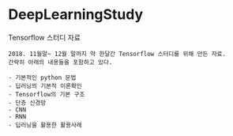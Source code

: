 # DeepLearningStudy

Tensorflow 스터디 자료

    2018. 11월말~ 12월 말까지 약 한달간 Tensorflow 스터디를 위해 만든 자료.
    간략히 아래의 내용들을 포함하고 있다.
    
    - 기본적인 python 문법
    - 딥러닝의 기본적 이론확인
    - Tensorflow의 기본 구조
    - 단층 신경망
    - CNN
    - RNN
    - 딥러닝을 활용한 활용사례
    
